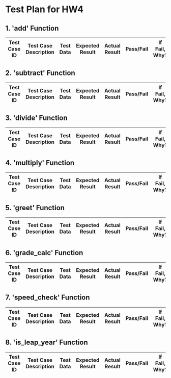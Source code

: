 # Test Plan for HW4
## 1. 'add' Function

| Test Case ID | Test Case Description | Test Data | Expected Result | Actual Result | Pass/Fail | If Fail, Why? |
|--------------|-----------------------|-----------|-----------------|---------------|-----------|-------------|

## 2. 'subtract' Function

| Test Case ID | Test Case Description | Test Data | Expected Result | Actual Result | Pass/Fail | If Fail, Why? |
|--------------|-----------------------|-----------|-----------------|---------------|-----------|-------------|

## 3. 'divide' Function

| Test Case ID | Test Case Description | Test Data | Expected Result | Actual Result | Pass/Fail | If Fail, Why? |
|--------------|-----------------------|-----------|-----------------|---------------|-----------|-------------|


## 4. 'multiply' Function

| Test Case ID | Test Case Description | Test Data | Expected Result | Actual Result | Pass/Fail | If Fail, Why? |
|--------------|-----------------------|-----------|-----------------|---------------|-----------|-------------|

## 5. 'greet' Function

| Test Case ID | Test Case Description | Test Data | Expected Result | Actual Result | Pass/Fail | If Fail, Why? |
|--------------|-----------------------|-----------|-----------------|---------------|-----------|-------------|


## 6. 'grade_calc' Function

| Test Case ID | Test Case Description | Test Data | Expected Result | Actual Result | Pass/Fail | If Fail, Why? |
|--------------|-----------------------|-----------|-----------------|---------------|-----------|-------------|

## 7. 'speed_check' Function

| Test Case ID | Test Case Description | Test Data | Expected Result | Actual Result | Pass/Fail | If Fail, Why? |
|--------------|-----------------------|-----------|-----------------|---------------|-----------|-------------|


## 8. 'is_leap_year' Function

| Test Case ID | Test Case Description | Test Data | Expected Result | Actual Result | Pass/Fail | If Fail, Why? |
|--------------|-----------------------|-----------|-----------------|---------------|-----------|-------------|
